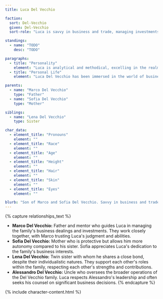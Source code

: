 ```yaml
---
title: Luca Del Vecchio

faction:
  sort: Del-Vecchio
  given: Del-Vecchio
  sort-role: "Luca is savvy in business and trade, managing investments and deals with outside business partners under the supervision of his father, Marco Del Vecchio. His keen business acumen and strategic thinking make him a vital part of the family's financial operations."

standings:
  - name: "TODO"
    desc: "TODO"

paragraphs:
  - title: "Personality"
    element: "Luca is analytical and methodical, excelling in the realms of business and trade. He values efficiency and precision, often focusing on long-term gains and strategic partnerships. Although he shares a close bond with his twin sister Lena, they are individualistic and pursue their own distinct paths within the family."
  - title: "Personal Life"
    element: "Luca Del Vecchio has been immersed in the world of business and trade from a young age. Under the guidance of his father, he has developed a sharp mind for investments and strategic partnerships, ensuring the Del Vecchio family's continued financial success. His individualistic nature sets him apart from his twin sister Lena, but their strong sibling bond allows them to support each other in their respective roles. Luca's commitment to the family's prosperity and his analytical approach to business make him a key figure in the Del Vecchio's financial affairs."

parents:
  - name: "Marco Del Vecchio"
    type: "Father"
  - name: "Sofia Del Vecchio"
    type: "Mother"

siblings:
  - name: "Lena Del Vecchio"
    type: Sister

char_data:
  - element_title: "Pronouns"
    element: ""
  - element_title: "Race"
    element: ""
  - element_title: "Age"
    element: ""
  - element_title: "Height"
    element: ""
  - element_title: "Hair"
    element: ""
  - element_title: "Skin"
    element: ""
  - element_title: "Eyes"
    element: ""

blurb: "Son of Marco and Sofia Del Vecchio. Savvy in business and trade. Manages the investments and deals with outside business partners under supervision of his father."
---
```


{% capture relationships_text %}
- **Marco Del Vecchio:** Father and mentor who guides Luca in managing the family's business dealings and investments. They work closely together, with Marco trusting Luca's judgment and abilities.
- **Sofia Del Vecchio:** Mother who is protective but allows him more autonomy compared to his sister. Sofia appreciates Luca's dedication to the family's business interests.
- **Lena Del Vecchio:** Twin sister with whom he shares a close bond, despite their individualistic natures. They support each other's roles within the family, respecting each other's strengths and contributions.
- **Alessandro Del Vecchio:** Uncle who oversees the broader operations of the Del Vecchio family. Luca respects Alessandro's leadership and often seeks his counsel on significant business decisions.
{% endcapture %}

{% include character-content.html %}